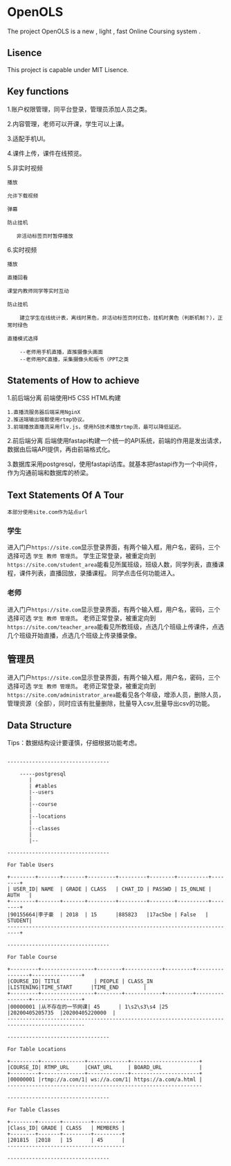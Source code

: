 # OpenOLS

The project OpenOLS is a new , light , fast Online Coursing system .

## Lisence 

This project is capable under MIT Lisence.

## Key functions

1.账户权限管理，同平台登录，管理员添加人员之类。

2.内容管理，老师可以开课，学生可以上课。

3.适配手机UI。

4.课件上传，课件在线预览。

5.非实时视频

    播放

    允许下载视频

    弹幕

    防止挂机
       
       非活动标签页时暂停播放

6.实时视频

    播放

    直播回看  

    课堂内教师同学等实时互动
    
    防止挂机
    
        建立学生在线统计表，离线时黑色，非活动标签页时红色，挂机时黄色（判断机制？），正常时绿色

    直播模式选择

        --老师用手机直播，直推摄像头画面
        --老师用PC直播，采集摄像头和板书（PPT之类

## Statements of How to achieve

1.前后端分离 前端使用H5 CSS HTML构建

    1.直播流服务器后端采用NginX
    2.推送端输出端都使用rtmp协议。
    3.前端播放直播流采用flv.js，使用h5技术播放rtmp流，最可以降低延迟。

2.前后端分离 后端使用fastapi构建一个统一的API系统，前端的作用是发出请求，数据由后端API提供，再由前端格式化。

3.数据库采用postgresql，使用fastapi访库。就基本把fastapi作为一个中间件，作为沟通前端和数据库的桥梁。

## Text Statements Of A Tour 

`本部分使用site.com作为站点url`

### 学生

进入门户`https://site.com`显示登录界面，有两个输入框，用户名，密码，三个选择可选 `学生 教师 管理员`。
学生正常登录，被重定向到`https://site.com/student_area`能看见所属班级，班级人数，同学列表，直播课程，课件列表，直播回放，录播课程。
同学点击任何功能进入。

### 老师

进入门户`https://site.com`显示登录界面，有两个输入框，用户名，密码，三个选择可选 `学生 教师 管理员`。
老师正常登录，被重定向到`https://site.com/teacher_area`能看见所教班级，点选几个班级上传课件，点选几个班级开始直播，点选几个班级上传录播录像。

## 管理员

进入门户`https://site.com`显示登录界面，有两个输入框，用户名，密码，三个选择可选 `学生 教师 管理员`。
老师正常登录，被重定向到`https://site.com/administrator_area`能看见各个年级，增添人员，删除人员，管理资源（全部），同时应该有批量删除，批量导入csv,批量导出csv的功能。


## Data Structure

Tips：数据结构设计要谨慎，仔细根据功能考虑。

```

---------------------------------

    -----postgresql
       | 
       | #tables
       |--users
       |
       |--course
       |
       |--locations
       |
       |--classes
       |
       |--

---------------------------------

For Table Users

+--------+-------+-------+---------+---------+--------+----------+--------+
| USER_ID| NAME  | GRADE | CLASS   | CHAT_ID | PASSWD | IS_ONLNE | AUTH   |
+--------+-------+-------+---------+---------+--------+----------+--------+
|90155664|李子豪  | 2018  | 15      |885823   |17ac5be | False   | STUDENT|
--------------------------------------------------------------------------+

---------------------------------

For Table Course

+---------+-----------------+--------+------------+---------+----------------+----------------+
|COURSE_ID| TITLE           | PEOPLE | CLASS_IN   |LISTENING|TIME_START      |TIME_END        |
+---------+-----------------+--------+------------+---------+----------------+----------------+
|00000001 |从不存在的一节网课| 45      | 1\s2\s3\s4 |25      |20200405205735  |20200405220000  |
-----------------------------------------------------------------------------------------------

---------------------------------

For Table Locations

+---------+--------------+-------------+----------------------+
|COURSE_ID| RTMP_URL     |CHAT_URL     | BOARD_URL            | 
+---------+--------------+-------------+----------------------+
|00000001 |rtmp://a.com/1| ws://a.com/1| https://a.com/a.html |
---------------------------------------------------------------

---------------------------------

For Table Classes

+--------+-------+---------+---------+
|Class_ID| GRADE | CLASS   | MEMBERS |
+--------+-------+---------+---------+
|201815  |2018   | 15      | 45      |
--------------------------------------

---------------------------------

```